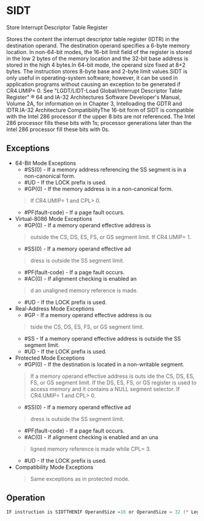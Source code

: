 # SIDT

Store Interrupt Descriptor Table Register

Stores the content the interrupt descriptor table register (IDTR) in the destination operand.
The destination operand specifies a 6-byte memory location.
In non-64-bit modes, the 16-bit limit field of the register is stored in the low 2 bytes of the memory location and the 32-bit base address is stored in the high 4 bytes.In 64-bit mode, the operand size fixed at 8+2 bytes.
The instruction stores 8-byte base and 2-byte limit values.SIDT is only useful in operating-system software; however, it can be used in application programs without causing an exception to be generated if CR4.UMIP= 0.
See "LGDT/LIDT-Load Global/Interrupt Descriptor Table Register" ® 64 and IA-32 Architectures Software Developer's Manual, Volume 2A, for information on in Chapter 3, Intelloading the GDTR and IDTR.IA-32 Architecture CompatibilityThe 16-bit form of SIDT is compatible with the Intel 286 processor if the upper 8 bits are not referenced.
The Intel 286 processor fills these bits with 1s; processor generations later than the Intel 286 processor fill these bits with 0s.

## Exceptions

- 64-Bit Mode Exceptions
  - #SS(0) - If a memory address referencing the SS segment is in a non-canonical form.
  - #UD - If the LOCK prefix is used.
  - #GP(0) - If the memory address is in a non-canonical form.
  > If CR4.UMIP= 1 and CPL> 0.
  - #PF(fault-code) - If a page fault occurs.
- Virtual-8086 Mode Exceptions
  - #GP(0) - If a memory operand effective address is
  > outside the CS, DS, ES, FS, or GS segment limit.
  > If CR4.UMIP= 1.
  - #SS(0) - If a memory operand effective ad
  > dress is outside the SS segment limit.
  - #PF(fault-code) - If a page fault occurs.
  - #AC(0) - If alignment checking is enabled an
  > d an unaligned memory reference is made.
  - #UD - If the LOCK prefix is used.
- Real-Address Mode Exceptions
  - #GP - If a memory operand effective address is ou
  > tside the CS, DS, ES, FS, or GS segment limit.
  - #SS - If a memory operand effective address is outside the SS segment limit.
  - #UD - If the LOCK prefix is used.
- Protected Mode Exceptions
  - #GP(0) - If the destination is located in a non-writable segment.
  > If a memory operand effective address is outs
  > ide the CS, DS, ES, FS, or GS segment limit.
  > If the DS, ES, FS, or GS register is used to access memory and it contains a NULL segment 
  > selector.
  > If CR4.UMIP= 1 and CPL> 0.
  - #SS(0) - If a memory operand effective ad
  > dress is outside the SS segment limit.
  - #PF(fault-code) - If a page fault occurs.
  - #AC(0) - If alignment checking is enabled and an una
  > ligned memory reference is made while CPL= 3.
  - #UD - If the LOCK prefix is used.
- Compatibility Mode Exceptions
  > Same exceptions as in protected mode.

## Operation

```C
IF instruction is SIDTTHENIF OperandSize =16 or OperandSize = 32 (* Legacy or Compatibility Mode *)THEN DEST[0:15] := IDTR(Limit);DEST[16:47] := IDTR(Base); FI; (* Full 32-bit base address stored *)ELSE (* 64-bit Mode *)DEST[0:15] := IDTR(Limit);DEST[16:79] := IDTR(Base); (* Full 64-bit base address stored *)FI;FI;
```
